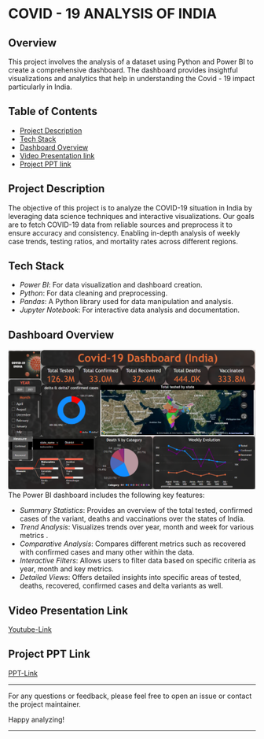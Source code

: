 
# COVID - 19 ANALYSIS OF INDIA 

## Overview
This project involves the analysis of a dataset using Python and Power BI to create a comprehensive dashboard. The dashboard provides insightful visualizations and analytics that help in understanding the Covid - 19 impact particularly in India.


## Table of Contents
- [Project Description](#project-description)
- [Tech Stack](#tech-stack)
- [Dashboard Overview](#dashboard-overview)
- [Video Presentation link](#video-presentation-link)
- [Project PPT link](#demo-link)


## Project Description
The objective of this project is to analyze the COVID-19 situation in India by leveraging data science techniques and interactive visualizations. Our goals are to fetch COVID-19 data from reliable sources and preprocess it to ensure accuracy and consistency. Enabling in-depth analysis of weekly case trends, testing ratios, and mortality rates across different regions.



## Tech Stack
- *Power BI*: For data visualization and dashboard creation.
- *Python*: For data cleaning and preprocessing.
- *Pandas*: A Python library used for data manipulation and analysis.
- *Jupyter Notebook*: For interactive data analysis and documentation.


## Dashboard Overview
![alt text](assets/dashboard.png)
The Power BI dashboard includes the following key features:
- *Summary Statistics*: Provides an overview of the total tested, confirmed cases of the variant, deaths and vaccinations over the states of India.
- *Trend Analysis*: Visualizes trends over year, month and week for various metrics .
- *Comparative Analysis*: Compares different metrics such as recovered with confirmed cases and many other within the data.
- *Interactive Filters*: Allows users to filter data based on specific criteria as year, month and key metrics.
- *Detailed Views*: Offers detailed insights into specific areas of tested, deaths, recovered, confirmed cases and delta variants as well.


## Video Presentation Link
[Youtube-Link](https://youtu.be/Mkt6lS3X5Sw)

## Project PPT Link
[PPT-Link](https://drive.google.com/file/d/1gxW7-1c9316eR_GlMcn7Bl4NX0P68T3d/view?usp=sharing)


---

For any questions or feedback, please feel free to open an issue or contact the project maintainer.

Happy analyzing!

---

